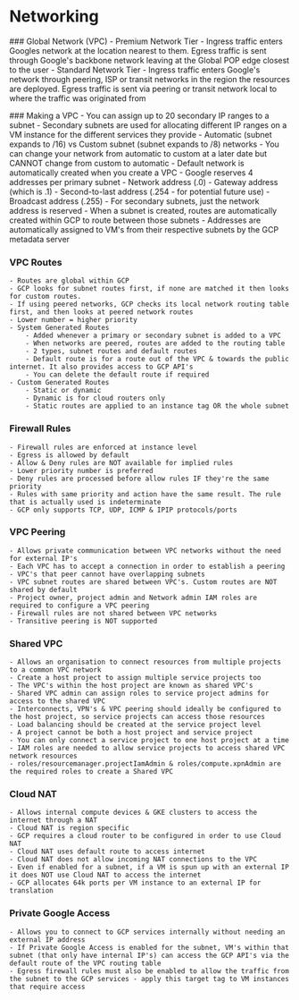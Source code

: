 # Networking

### Global Network (VPC)
    - Premium Network Tier - Ingress traffic enters Googles network at the location nearest to them. Egress traffic is sent through Google's backbone network leaving at the Global POP edge closest to the user
    - Standard Network Tier - Ingress traffic enters Google's network through peering, ISP or transit networks in the region the resources are deployed. Egress traffic is sent via peering or transit network local to where the traffic was originated from

### Making a VPC
    - You can assign up to 20 secondary IP ranges to a subnet
    - Secondary subnets are used for allocating different IP ranges on a VM instance for the different services they provide
    - Automatic (subnet expands to /16) vs Custom subnet (subnet expands to /8) networks
    - You can change your network from automatic to custom at a later date but CANNOT change from custom to automatic
    - Default network is automatically created when you create a VPC
    - Google reserves 4 addresses per primary subnet
        - Network address (.0)
        - Gateway address (which is .1)
        - Second-to-last address (.254 - for potential future use)
        - Broadcast address (.255)
    - For secondary subnets, just the network address is reserved
    - When a subnet is created, routes are automatically created within GCP to route between those subnets
    - Addresses are automatically assigned to VM's from their respective subnets by the GCP metadata server

### VPC Routes
    - Routes are global within GCP
    - GCP looks for subnet routes first, if none are matched it then looks for custom routes.
    - If using peered networks, GCP checks its local network routing table first, and then looks at peered network routes
    - Lower number = higher priority
    - System Generated Routes 
        - Added whenever a primary or secondary subnet is added to a VPC
        - When networks are peered, routes are added to the routing table
        - 2 types, subnet routes and default routes
        - Default route is for a route out of the VPC & towards the public internet. It also provides access to GCP API's
        - You can delete the default route if required
    - Custom Generated Routes
        - Static or dynamic
        - Dynamic is for cloud routers only
        - Static routes are applied to an instance tag OR the whole subnet
    
### Firewall Rules
    - Firewall rules are enforced at instance level
    - Egress is allowed by default
    - Allow & Deny rules are NOT available for implied rules
    - Lower priority number is preferred
    - Deny rules are processed before allow rules IF they're the same priority
    - Rules with same priority and action have the same result. The rule that is actually used is indeterminate
    - GCP only supports TCP, UDP, ICMP & IPIP protocols/ports

### VPC Peering
    - Allows private communication between VPC networks without the need for external IP's
    - Each VPC has to accept a connection in order to establish a peering
    - VPC's that peer cannot have overlapping subnets
    - VPC subnet routes are shared between VPC's. Custom routes are NOT shared by default
    - Project owner, project admin and Network admin IAM roles are required to configure a VPC peering
    - Firewall rules are not shared between VPC networks
    - Transitive peering is NOT supported

### Shared VPC
    - Allows an organisation to connect resources from multiple projects to a common VPC network
    - Create a host project to assign multiple service projects too
    - The VPC's within the host project are known as shared VPC's
    - Shared VPC admin can assign roles to service project admins for access to the shared VPC
    - Interconnects, VPN's & VPC peering should ideally be configured to the host project, so service projects can access those resources
    - Load balancing should be created at the service project level
    - A project cannot be both a host project and service project
    - You can only connect a service project to one host project at a time
    - IAM roles are needed to allow service projects to access shared VPC network resources
    - roles/resourcemanager.projectIamAdmin & roles/compute.xpnAdmin are the required roles to create a Shared VPC

### Cloud NAT
    - Allows internal compute devices & GKE clusters to access the internet through a NAT
    - Cloud NAT is region specific
    - GCP requires a cloud router to be configured in order to use Cloud NAT
    - Cloud NAT uses default route to access internet
    - Cloud NAT does not allow incoming NAT connections to the VPC
    - Even if enabled for a subnet, if a VM is spun up with an external IP it does NOT use Cloud NAT to access the internet
    - GCP allocates 64k ports per VM instance to an external IP for translation

### Private Google Access
    - Allows you to connect to GCP services internally without needing an external IP address
    - If Private Google Access is enabled for the subnet, VM's within that subnet (that only have internal IP's) can access the GCP API's via the default route of the VPC routing table
    - Egress firewall rules must also be enabled to allow the traffic from the subnet to the GCP services - apply this target tag to VM instances that require access
